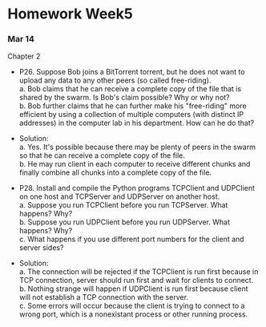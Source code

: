 # Homework Week5  
### Mar 14  

Chapter 2  
- P26. Suppose Bob joins a BitTorrent torrent, but he does not want to upload any data to any other peers (so called free-riding).  
a. Bob claims that he can receive a complete copy of the file that is shared
by the swarm. Is Bob's claim possible? Why or why not?  
b. Bob further claims that he can further make his "free-riding" more
efficient by using a collection of multiple computers (with distinct IP
addresses) in the computer lab in his department. How can he do that?  

- Solution:  
a. Yes. It's possible because there may be plenty of peers in the swarm so that he can receive a complete copy of the file.  
b. He may run client in each computer to receive different chunks and finally combine all chunks into a complete copy of the file.

- P28. Install and compile the Python programs TCPClient and UDPClient on one host and TCPServer and UDPServer on another host.  
a. Suppose you run TCPClient before you run TCPServer. What happens?
Why?  
b. Suppose you run UDPClient before you run UDPServer. What happens?
Why?  
c. What happens if you use different port numbers for the client and server
sides?  

- Solution:  
a. The connection will be rejected if the TCPClient is run first because in TCP connection, server should run first and wait for clients to connect.  
b. Nothing strange will happen if UDPClient is run first because client will not establish a TCP connection with the server.  
c. Some errors will occur because the client is trying to connect to a wrong port, which is a nonexistant process or other running process.

